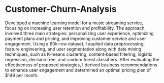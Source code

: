 # Customer-Churn-Analysis

Developed a machine learning model for a music streaming service, focusing on increasing user retention and profitability. The approach involved three main strategies: personalizing user experience, optimizing payment plans and pricing, and improving customer service and user engagement. Using a 60k-row dataset, I applied data preprocessing, feature engineering, and user segmentation along with data mining techniques, such as K-means clustering, content-based filtering, logistic regression, decision tree, and random forest classifiers. After evaluating the effectiveness of proposed strategies, I derived business recommendations to enhance user engagement and determined an optimal pricing plan of $149 per month.
